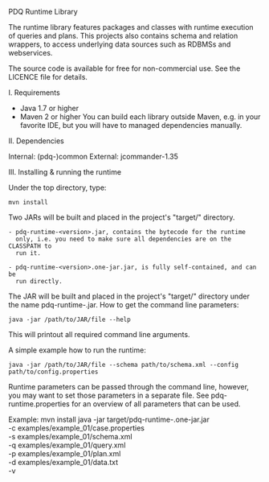PDQ Runtime Library

The runtime library features packages and classes with runtime execution of 
queries and plans.
This projects also contains schema and relation wrappers, to access underlying
data sources such as RDBMSs and webservices.

The source code is available for free for non-commercial use.
See the LICENCE file for details.

I. Requirements
   
 * Java 1.7 or higher
 * Maven 2 or higher
   You can build each library outside Maven, e.g. in your favorite IDE, but
   you will have to managed dependencies manually.

II. Dependencies
 
Internal: (pdq-)common
External: jcommander-1.35
	
III. Installing & running the runtime

Under the top directory, type:

	mvn install
	
Two JARs will be built and placed in the project's "target/" directory.

	- pdq-runtime-<version>.jar, contains the bytecode for the runtime
	  only, i.e. you need to make sure all dependencies are on the CLASSPATH to
	  run it.

	- pdq-runtime-<version>.one-jar.jar, is fully self-contained, and can be
	  run directly.
	
The JAR will be built and placed in the project's "target/" directory under the
name pdq-runtime-<version>.jar.
How to get the command line parameters:

	java -jar /path/to/JAR/file --help
This will printout all required command line arguments.

A simple example how to run the runtime:

	java -jar /path/to/JAR/file --schema path/to/schema.xml --config path/to/config.properties 
	
Runtime parameters can be passed through the command line, however, you 
may want to set those parameters in a separate file.
See pdq-runtime.properties for an overview of all parameters that can be used.

Example:
	mvn install
	java -jar target/pdq-runtime-<version>.one-jar.jar \
			-c examples/example_01/case.properties     \
			-s examples/example_01/schema.xml          \
			-q examples/example_01/query.xml           \
			-p examples/example_01/plan.xml            \
			-d examples/example_01/data.txt            \
			-v
